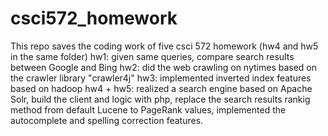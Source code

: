 # csci572_homework
This repo saves the coding work of five csci 572 homework (hw4 and hw5 in the same folder)
hw1: given same queries, compare search results between Google and Bing
hw2: did the web crawling on nytimes based on the crawler library "crawler4j"
hw3: implemented inverted index features based on hadoop
hw4 + hw5: realized a search engine based on Apache Solr, build the client and logic with php, replace the search results rankig method from default Lucene to PageRank values, implemented the autocomplete and spelling correction features.
